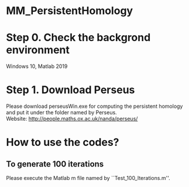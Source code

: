 # MM_PersistentHomology

# Step 0. Check the backgrond environment
Windows 10, Matlab 2019

# Step 1. Download Perseus
Please download perseusWin.exe for computing the persistent homology and put it under the folder named by Perseus.  
Website: http://people.maths.ox.ac.uk/nanda/perseus/

# How to use the codes?

## To generate 100 iterations
Please execute the Matlab m file named by ``Test_100_Iterations.m''.
